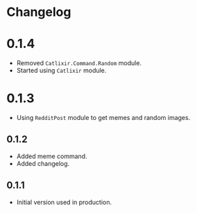 # Changelog

# 0.1.4
- Removed `Catlixir.Command.Random` module. 
- Started using `Catlixir` module.

# 0.1.3
- Using `RedditPost` module to get memes and random images.

## 0.1.2
- Added meme command.
- Added changelog.

## 0.1.1
- Initial version used in production.